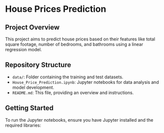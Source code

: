 # House Prices Prediction

## Project Overview
This project aims to predict house prices based on their features like total square footage, number of bedrooms, and bathrooms using a linear regression model.

## Repository Structure
- `data/`: Folder containing the training and test datasets.
- `House_Price_Prediction.ipynb`: Jupyter notebooks for data analysis and model development.
- `README.md`: This file, providing an overview and instructions.

## Getting Started
To run the Jupyter notebooks, ensure you have Jupyter installed and the required libraries:
